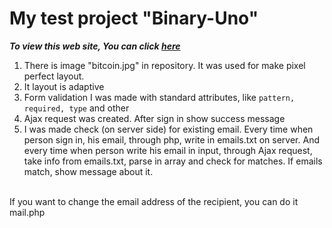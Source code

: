 <h1>My test project "Binary-Uno"</h1>
<b><i>To view this web site, You can click <a href="http://binary-uno.la-qualite.com.ua/">here</a></i></b>
<br>
<ol>
	<li>There is image "bitcoin.jpg" in repository. It was used for make pixel perfect layout.</li>
	<li>It layout is adaptive</li>
	<li>Form validation I was made with standard attributes, like <code>pattern, required, type</code> and other</li>
	<li>Ajax request was created. After sign in show success message</li>
	<li>I was made check (on server side) for existing email. Every time when person sign in, his email, through php, write in emails.txt on server. And every time when person write his email in input, through Ajax request, take info from emails.txt, parse in array and check for matches. If emails match, show message about it.</li>
</ol>
<br>
<span>If you want to change the email address of the recipient, you can do it mail.php</span>
